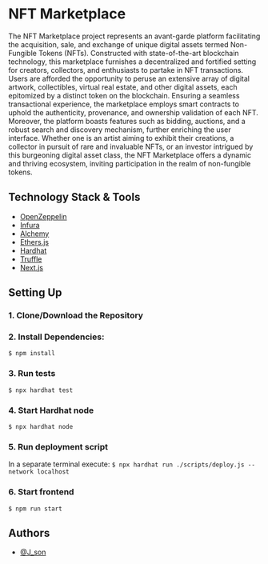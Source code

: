 # NFT Marketplace

The NFT Marketplace project represents an avant-garde platform facilitating the acquisition, sale, and exchange of unique digital assets termed Non-Fungible Tokens (NFTs). Constructed with state-of-the-art blockchain technology, this marketplace furnishes a decentralized and fortified setting for creators, collectors, and enthusiasts to partake in NFT transactions. Users are afforded the opportunity to peruse an extensive array of digital artwork, collectibles, virtual real estate, and other digital assets, each epitomized by a distinct token on the blockchain. Ensuring a seamless transactional experience, the marketplace employs smart contracts to uphold the authenticity, provenance, and ownership validation of each NFT. Moreover, the platform boasts features such as bidding, auctions, and a robust search and discovery mechanism, further enriching the user interface. Whether one is an artist aiming to exhibit their creations, a collector in pursuit of rare and invaluable NFTs, or an investor intrigued by this burgeoning digital asset class, the NFT Marketplace offers a dynamic and thriving ecosystem, inviting participation in the realm of non-fungible tokens.

## Technology Stack & Tools

- [OpenZeppelin](https://www.openzeppelin.com/contracts)
- [Infura](https://www.infura.io/)
- [Alchemy](https://www.alchemy.com/)
- [Ethers.js](https://docs.ethers.org/v5/)
- [Hardhat](https://hardhat.org/)
- [Truffle](https://trufflesuite.com/)
- [Next.js](https://nextjs.org/)

## Setting Up

### 1. Clone/Download the Repository

### 2. Install Dependencies:

`$ npm install`

### 3. Run tests

`$ npx hardhat test`

### 4. Start Hardhat node

`$ npx hardhat node`

### 5. Run deployment script

In a separate terminal execute:
`$ npx hardhat run ./scripts/deploy.js --network localhost`

### 6. Start frontend

`$ npm run start`

## Authors

- [@J_son ](https://github.com/tig-bbit)
